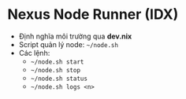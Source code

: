 # Nexus Node Runner (IDX)

- Định nghĩa môi trường qua **dev.nix**
- Script quản lý node: `~/node.sh`
- Các lệnh:
  - `~/node.sh start`
  - `~/node.sh stop`
  - `~/node.sh status`
  - `~/node.sh logs <n>`
